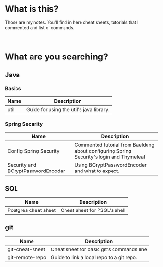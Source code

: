 
<h1>What is this?</h1>

Those are my notes. You'll find in here cheat sheets, tutorials that I commented and list of commands.

<br>

<h1> What are you searching? </h1>

<h2>Java</h2>

<h3>Basics</h3>

| Name | Description |
|--|--|
| util | Guide for using the util's java library. |


<h3>Spring Security </h3>

| Name | Description |
|--|--|
| Config Spring Security | Commented tutorial from Baeldung about configuring Spring Security's login and Thymeleaf |
|Security and BCryptPasswordEncoder | Using BCryptPasswordEncoder and what to expect.  |


<h2>SQL</h2>

| Name | Description |
|--|--|
|Postgres cheat sheet  |  Cheat sheet for PSQL's shell |

<h2>git</h2>

| Name | Description |
|--|--|
| git-cheat-sheet | Cheat sheet for basic git's commands line |
| git-remote-repo | Guide to link a local repo to a git repo. |